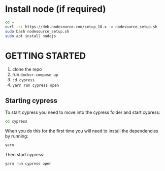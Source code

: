 # Install node (if required)
```bash
cd ~
curl -sL https://deb.nodesource.com/setup_18.x -o nodesource_setup.sh
sudo bash nodesource_setup.sh
sudo apt install nodejs
```

# GETTING STARTED
1. clone the repo
2. run `docker-compose up`
3. `cd cypress` 
4. `yarn run cypress open`

## Starting cypress
To start cypress you need to move into the cypress folder and start cypress:
```bash
cd cypress
```
When you do this for the first time you will need to install the dependencies by running:
```bash
yarn
```
Then start cypress:
```bash
yarn run cypress open
```
